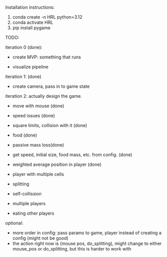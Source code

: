 Installation instructions:

1. conda create -n HRL python=3.12
2. conda activate HRL
3. pip install pygame


TODO:

iteration 0 (done):
- create MVP: something that runs

- visualize pipeline

iteration 1: (done)
- create camera, pass in to game state

iteration 2: actually design the game.

- move with mouse (done)
- speed issues (done)

- square limits, collision with it (done)

- food (done)
- passive mass loss(done)


- get speed, initial size, food mass, etc. from config. (done)
- weighted average position in player (done)

- player with multiple cells
- splitting 


- self-collission

- multiple players
- eating other players


optional:
- more order in config: pass params to game, player instead of creating a config (might not be good)
- the action right now is (mouse pos, do_splitting), might change to either mouse_pos or do_splitting, but this is harder to work with